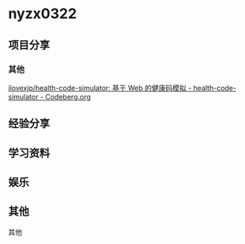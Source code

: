 # nyzx0322
## 项目分享




### 其他
  [ilovexjp/health-code-simulator: 基于 Web 的健康码模拟 - health-code-simulator - Codeberg.org](https://codeberg.org/ilovexjp/health-code-simulator "health-code-simulator - 基于 Web 的健康码模拟")  

## 经验分享



## 学习资料



## 娱乐



## 其他
  其他


